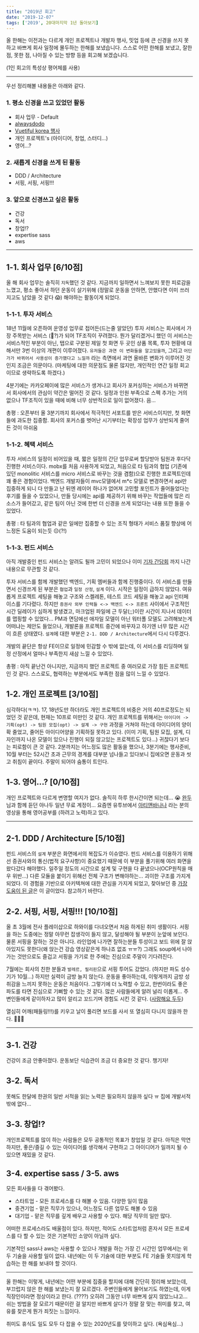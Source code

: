 ```yaml
---
title: "2019년 회고"
date: "2019-12-07"
tags: ['2019', 20대마지막 1년 돌아보기]
---
```


올 한해는 이전과는 다르게 개인 프로젝트나 개발자 행사, 밋업 등에 큰 신경을 쓰지 못하고 바쁘게 회사 일정에 몰두하는 한해를 보냈습니다.
스스로 어떤 한해를 보냈고, 잘한 점, 못한 점, 나아질 수 있는 방향 등을 회고해 보겠습니다.

(1인 회고의 특성상 평어체를 사용)

---

우선 정리해볼 내용들은 아래와 같다.

### 1. 평소 신경을 쓰고 있었던 활동

- 회사 업무 - Default
- [alwaysdodo](https://alwaysdodo.com/)
- [Vuetiful korea 행사](https://vuejs.kr/meetup)
- 개인 프로젝트's (아이디어, 창업, 스터디...)
- 영어...?

### 2. 새롭게 신경을 쓰게 된 활동

- DDD / Architecture
- 서핑, 서핑, 서핑!!!

### 3. 앞으로 신경쓰고 싶은 활동

- 건강
- 독서
- 창업!?
- expertise sass
- aws

---

## 1-1. 회사 업무 [6/10점]

올 해 회사 업무는 솔직히 `지독`했던 것 같다. 지금까지 일하면서 느껴보지 못한 피로감을 느꼈고,
평소 좋아서 하던 운동이 살기위해 (정말로 운동을 안하면, 안했다면 이미 쓰러지고도 남았을 것 같다 😱) 해야하는 활동이게 되었다.

### 1-1-1. 투자 서비스

18년 11월에 오픈하여 운영성 업무로 접어든(드는줄 알았던) 투자 서비스는 회사에서 가장 주목받는 서비스 (🎉?)가 되어 TF조직이 꾸려졌다.
뭔가 달리겠거니 했던 이 서비스는 서비스적인 부분이 아닌, 탭으로 구분된 제일 첫 화면 두 곳인 상품 목록, 투자 현황에 대해서만 3번 이상의 개편이 이루어졌다.
`유저들은 과연 이 변화들을 알고있을까`, 그리고 `어딘가가 바뀌어서 사용성이 증가했다고 느낄까` 라는 측면에서 과연 올바른 변화가 이루어진 것인지 조금은 의문이다.
(마케팅에 대한 의문점도 물론 많지만, 개인적인 연간 일정 회고이므로 생략하도록 하겠다.)

4분기에는 카카오페이에 많은 서비스가 생겨나고 회사가 포커싱하는 서비스가 바뀌면서 회사에서의 관심이 약간은 떨어진 것 같다.
일정과 인원 부족으로 스펙 추가는 거의 없으나 TF조직이 있을 때에 비해 너무 상반적으로 일이 없어졌다. 음...

총평 : 오픈부터 올 3분기까지 회사에서 적극적인 서포트를 받은 서비스이지만, 첫 화면들에 과도한 집중함. 회사의 포커스를 벗어난 시기부터는 확장성 업무가 상반되게 줄어든 것이 아쉬움

### 1-1-2. 혜택 서비스

투자 서비스의 일정이 비어있을 때, 짧은 일정의 간단 업무로써 할당받아 팀원과 후다닥 진행한 서비스이다. mobx를 처음 사용하게 되었고, 처음으로 타 팀과의 협업
(기존에 있던 monolitic 서비스를 micro 서비스로 바꾸는 것을 겸함)으로 진행한 프로젝트인데 꽤 좋은 경험이었다.
백엔드 개발자들이 mvc모델에서 m\*c 모델로 변경하면서 api만 집중하게 되니 다 만들고 난 뒤엔 레이어 하나가 없어져 고민할 포인트가 줄어들었다는 후기를 들을 수 있었으나,
만들 당시에는 api를 제공하기 위해 바꾸는 작업들에 많은 리소스가 들어갔고, 같은 팀이 아닌 것에 한번 더 신경을 쓰게 되었다는 내용 또한 들을 수 있었다.

총평 : 타 팀과의 협업과 같은 일에만 집중할 수 있는 조직 형태가 서비스 품질 향상에 어느정돈 도움이 되는듯 😔(?!)

### 1-1-3. 펀드 서비스

아직 개발중인 펀드 서비스는 알려도 될까 고민이 되었으나 이미 [기자 간담회](https://it.donga.com/28386/) 까지 나간 내용으로 무관할 것 같다.

투자 서비스를 함께 개발했던 백엔드, 기획 멤버들과 함께 진행중이다. 이 서비스를 만들면서 신경쓰게 된 부분은 `협업`과 `일정 산정`, `설계` 이다.
시작은 일정이 급하지 않았다. 여유롭게 프로젝트 세팅을 해놓고 구조와 스켈레톤, 테스트 코드 세팅을 해놓고 api 인터페이스를 기다렸다.
하지만 `증권사 외부 인력들 <-> 백엔드 <-> 프론트` 사이에서 구조적인 시간 딜레이가 심하게 발생겼고, 마크업된 파일에 근 두달(;;)이란 시간이 지나서 데이터를 맵핑할 수 있었다...
PM과 면담에선 애자일 모델이 아닌 워터폴 모델도 고려해보는게 어떠냐는 제안도 들었으나, 개발론을 프로젝트 중간에 바꾸자고 하기엔 너무 많은 시간이 흐른 상태였다.
`설계`에 대한 부분은 `2-1. DDD / Architecture`에서 다시 다루겠다.

개발의 끝단은 항상 FE이므로 일정에 민감할 수 밖에 없는데, 이 서비스를 리딩하며 일정 산정에서 얼마나 부족한지 새삼 느낄 수 있었다.

총평 : 아직 끝난건 아니지만, 지금까지 했던 프로젝트 중 여러모로 가장 힘든 프로젝트 인 것 같다. 스스로도, 협력하는 부분에서도 부족한 점을 많이 느낄 수 있었다.

## 1-2. 개인 프로젝트 [3/10점]

심각하다(ㅋㅋ). 17, 18년도만 하더라도 개인 프로젝트의 비중은 거의 40프로정도는 되었던 것 같은데, 현재는 10프로 미만인 것 같다.
개인 프로젝트를 위해서는 `아이디어 -> 기획(opt) -> 팀원 모집(opt) -> 설계 -> 구현` 과정을 거쳐야 하는데 아이디어의 양이 확 줄었고,
줄어든 아이디어양을 기획하질 못하고 있다. (이미 기획, 팀원 모집, 설계, 디자인까지 나온 모델이 있으나 진행이 되질 않고있는 프로젝트도 있다...)
귀찮다기 보다는 피로함이 큰 것 같다. 2분까지는 어느정도 많은 활동을 했으나, 3분기에는 행사준비, 10월 부터는 52시간 초과 근무의 경계를 대부분 넘나들고 있다보니
집에오면 운동과 씻고 취침이 끝이다. 주말이 되어야 숨통이 트인다.

## 1-3. 영어...? [0/10점]

개인 프로젝트와 다르게 변명할 여지가 없다.
솔직히 하루 한시간이면 되는데... 😭 [완두](https://github.com/wan2land)님과 함께 듣던 야나두 일년 무료 계정이...
요즘엔 유투브에서 [아티앤바나나](https://www.youtube.com/watch?v=VJASJ5q0Pc4&list=PLAaYgDI-R1LzJeYkMLDilNpx95I5eUnPF&index=1) 라는 분의 영상을 통해
영어공부를 (하려고 노력)하고 있다.

---

## 2-1. DDD / Architecture [5/10점]

펀드 서비스의 `설계` 부분은 화면에서의 복잡도가 이슈였다. 펀드 서비스를 이용하기 위해선 증권사와의 통신(법적 요구사항)이 중요했기 때문에 이 부분을 풀기위해 여러 화면을 왔다갔다 해야했다.
일주일 정도의 시간으로 설계 및 구현을 다 끝냈으나(OCP원칙을 매우 위반...) 다른 모듈을 붙이기 위해선 전체 구조가 변해야하는... 괴이한 구조를 가지게 되었다.
이 경험을 기반으로 아키텍쳐에 대한 관심을 가지게 되었고, 찾아보던 중
[가장 도움이 된 글](https://khalilstemmler.com/articles/typescript-domain-driven-design/ddd-frontend/)은 이 글이었다.
참고하기 바란다.

## 2-2. 서핑, 서핑, 서핑!!! [10/10점]

올 초 3월에 전사 플레이샵으로 하와이를 다녀오면서 처음 하게된 취미 생활이다. 서핑을 하는 도중에는 정말 아무런 잡생각이 들지 않고, 달성해야 될 부분이 눈앞에 보인다.
물론 서핑을 잘하는 것은 아니다. 라인업에 나가면 잘하는분들 투성이고 보드 위에 잘 앉아있지도 못한다(왜 앉는건 강습 영상같은게 하나죠 없죠 ㅠㅠ?) 그래도 soup에서 나아가는 것만으로도 즐겁고
서핑을 가기로 한 주에는 진심으로 주말이 기다려진다.

7월에는 회사의 친한 분들과 `발레르, 필리핀`으로 서핑 투어도 갔었다. (하지만 파도 성수기가 10월...)
하지만 실력이 금방 늘지 않는다. 운동을 좋아하는데, 이렇게까지 금방 성취감을 느끼지 못하는 운동은 처음이다. 그렇기에 더 노력할 수 있고, 한번이라도 좋은 파도를 타면 진심으로 기뻐할 수 있는 것 같다.
많은 사람들에게 알려 널리 이롭게...
주변인들에게 같이하자고 많이 알리고 꼬드기며 경험도 시킨 것 같다. ([사랑해요 두두](https://brunch.co.kr/@outlines/40))

열심히 어깨(패들링!!!)를 키우고 날이 풀리면 보드를 사서 또 열심히 다니지 않을까 한다. 🏄🏻‍♂️

---

## 3-1. 건강

건강이 조금 안좋아졌다. 운동보단 식습관이 조금 더 중요한 것 같다. 챙기자!

## 3-2. 독서

못해도 한달에 한권의 일반 서적을 읽는 노력은 필요하지 않을까 싶다 ㅠ 집에 개발서적밖에 없다...

## 3-3. 창업!?

개인프로젝트를 많이 하는 사람들은 모두 공통적인 목표가 창업일 것 같다. 아직은 막연하지만, 좋은/즐길 수 있는 아이디어를 생각해서 구현하고
그 아이디어가 일까지 될 수 있으면 재밌을 것 같다.

## 3-4. expertise sass / 3-5. aws

모든 회사들을 다 겪어봤다.

- 스타트업 - 모든 프로세스를 다 해볼 수 있음. 다양한 일이 많음
- 중견기업 - 맡은 직무가 있으나, 어느정도 다른 업무도 해볼 수 있음
- 대기업 - 맡은 직무를 깊게 배우고 사용할 수 있다. 해당 직무의 일만 많다.

어떠한 프로세스라도 배울점이 있다. 하지만, 적어도 스타트업처럼 혼자서 모든 프로세스를 다 할 수 있는 것은 기본적인 소양이 아닐까 싶다.

기본적인 sass나 aws는 사용할 수 있으나 개발을 하는 가장 긴 시간인 업무에서는 위 두 기술을 사용할 일이 없다.
내년에는 이 두 기술에 대한 부분도 FE 기술들 못지않게 학습하는 한 해를 보내야 할 것이다.

---

올 한해는 이렇게, 내년에는 어떤 부분에 집중을 할지에 대해 간단히 정리해 보았는데, 부끄럽지 않은 한 해를 보냈는지 잘 모르겠다.
주변인들에게 물어보기도 하였는데, 이게 직장인이라면 정상이라고 한다. (????) 오히려 그동안 너무 바쁘게 살지 않았느냐고...
쉬는 방법을 잘 모르기 때문이란 걸 알지만 바쁘게 살다가 정말 잘 맞는 취미를 찾고, 여유를 찾은게 뭔가 죄짓는 느낌이다.

취미도 휴식도 일도 모두 다 잡을 수 있는 2020년도를 맞이하고 싶다. (욕심욕심...)

